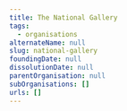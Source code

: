 ```yaml
---
title: The National Gallery
tags:
  - organisations
alternateName: null
slug: national-gallery
foundingDate: null
dissolutionDate: null
parentOrganisation: null
subOrganisations: []
urls: []
---
```

